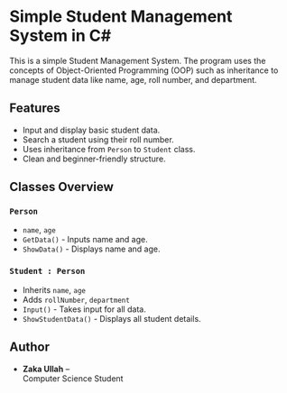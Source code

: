 # Simple Student Management System in C#

This is a simple Student Management System. The program uses the concepts of Object-Oriented Programming (OOP) such as inheritance to manage student data like name, age, roll number, and department.

## Features

- Input and display basic student data.
- Search a student using their roll number.
- Uses inheritance from `Person` to `Student` class.
- Clean and beginner-friendly structure.

## Classes Overview

### `Person`
- `name`, `age`
- `GetData()` - Inputs name and age.
- `ShowData()` - Displays name and age.

### `Student : Person`
- Inherits `name`, `age`
- Adds `rollNumber`, `department`
- `Input()` - Takes input for all data.
- `ShowStudentData()` - Displays all student details.

## Author

- **Zaka Ullah** –<br> Computer Science Student



